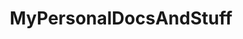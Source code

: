 ---
title:        MyPersonalDocsAndStuff
layout:       default
nav_order:    1
has_children: true
share:        true
shortRepo:    ghpages
---